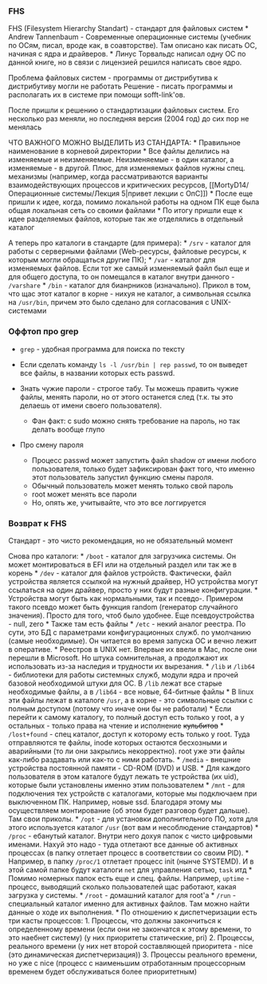 ### FHS

FHS (Filesystem Hierarchy Standart) - стандарт для файловых систем
	* Andrew Tannenbaum - Современные операционные системы (учебник по ОСям, писал, вроде как, в соавторстве). Там описано как писать ОС, начиная с ядра и драйверов.
	* Линус Торвальдс написал одну ОС по данной книге, но в связи с лицензией решился написать свое ядро.

Проблема файловых систем - программы от дистрибутива к дистрибутиву могли не работать
Решение - писать программы и располагать их в системе при помощи sofft-link'ов.

После пришли к решению о стандартизации файловых систем.
Его несколько раз меняли, но последняя версия (2004 год) до сих пор не менялась

ЧТО ВАЖНОГО МОЖНО ВЫДЕЛИТЬ ИЗ СТАНДАРТА:
	* Правильное наименование в корневой директории
	* Все файлы делились на изменяемые и неизменяемые. Неизменяемые - в один каталог, а изменяемые - в другой. Плюс, для изменяемых файлов нужны спец. механизмы (например, когда рассматриваются варианты взаимодействующих процессов и критических ресурсов, [[MortyD14/Операционные системы/Лекция 5|привет лекции с ОпС]])
	* После еще пришли к идее, когда, помимо локальной работы на одном ПК еще была общая локальная сеть со своими файлами
	* По итогу пришли еще к идее разделяемых файлов, которые так же отделялись в отдельный каталог

А теперь про каталоги в стандарте (для примера):
	* `/srv` - каталог для работы с серверными файлами (Web-ресурсы, файловые ресурсы, к которым могли обращаться другие ПК);
	* `/var` - каталог для изменяемых файлов. Если тот же самый изменяемый файл был еще и для общего доступа, то он помещался в каталог внутри данного - `/varshare`
	* `/bin` - каталог для бианрников (изначально). Прикол в том, что щас этот каталог в корне - нихуя не каталог, а символьная ссылка на `/usr/bin`, причем это было сделано для согласования с UNIX-системами

### Оффтоп про grep
* `grep` - удобная программа для поиска по тексту
* Если сделать команду `ls -l /usr/bin | rep passwd`, то он выведет все файлы, в названии которых есть passwd.
* Знать чужие пароли - строгое табу. Ты можешь править чужие файлы, менять пароли, но от этого останется след (т.к. ты это делаешь от имени своего пользователя).
	* Фан факт: с sudo можно снять требование на пароль, но так делать вообще глупо

* Про смену пароля
	* Процесс passwd может запустить файл shadow от имени любого пользователя, только будет зафиксирован факт того, что именно этот пользователь запустил функцию смены пароля.
	* Обычный пользователь может менять только свой пароль
	* root может менять все пароли
	* Но, опять же, учитывайте, что это все логгируется

### Возврат к FHS

Стандарт - это чисто рекомендация, но не обязательный момент

Снова про каталоги:
	* `/boot` - каталог для загрузчика системы. Он может монтироваться в EFI или на отдельный раздел или так же в корень
	* `/dev` - каталог для файлов устройств. Фактически, файл устройства является ссылкой на нужный драйвер, НО устройства могут ссылаться на один драйвер, просто у них будут разные конфигурации.
		* Устройства могут быть как нормальными, так и псевдо-. Примером такого псевдо может быть функция random (генератор случайного значения). Просто для того, чтоб было удобнее. Еще псевдоустройства - null, zero
		* Также там есть файлы 
	* `/etc` - некий аналог реестра. По сути, это БД с параметрами конфигурационных служб. по умолчанию (самые необходимые). Он читается во время запуска ОС и вечно лежит в оперативе.
		* Реестров в UNIX нет. Впервые их ввели в Mac, после они перешли в Microsoft. Но штука сомнительная, а продолжают их использовать из-за наследия и трудности их вырезания.
	* `/lib` и `/lib64` - библиотеки для работы системных служб, модули ядра и прочей базовой необходимой штуки для ОС. В `/lib` лежат все старые необходимые файлы, а в `/lib64` - все новые, 64-битные файлы
		* В linux эти файлы лежат в каталоге `/usr`, а в корне - это символьные ссылки с полным доступом (потому что иначе они бы не работали)
		* Если перейти к самому каталогу, то полный доступ есть только у root, а у остальных - только права на чтение и исполнение ~~кульбитов~~
	* `/lost+found` - спец каталог, доступ к которому есть только у root. Туда отправляются те файлы, inode которых остаются бесхозными и аварийными (то ли они закрылись некорректно). root уже эти файлы как-либо раздавать или как-то с ними работать.
	* `/media` - внешние устройства постоянной памяти - CD-ROM (DVD) и USB. 
		* Для каждого пользователя в этом каталоге будут лежать те устройства (их uid), которые были установлены именно этим пользователем
	* `/mnt` - для подключения тех устройств с каталогами, которые мы подключаем при выключенном ПК. Например, новые ssd. Благодаря этому мы осуществляем монтирование (об этом будет разговор будет дальше). Там свои приколы.
	* `/opt` - для установки дополнительного ПО, хотя для этого используется каталог `/usr` (вот вам и несоблюдение стандартов)
	* `/proc` - ебанутый каталог. Внутри него дохуя папок с чисто цифровыми именами. Нахуй это надо - туда отлетают все данные об активных процессах (в папку отлетает процесс в соответствии со своим PID).
		* Например, в папку `/proc/1` отлетает процесс init (нынче SYSTEMD). И в этой самой папке будут каталоги `net` для управления сетью, `task` итд
		* Помимо номерных папок есть еще и спец. файлы. Например, `uptime` - процесс, выводящий сколько пользователей щас работают, какая загрузка у системы.
	* `/root` - домашний каталог для root'а
	* `/run` - специальный каталог именно для активных файлов. Там можно найти данные о ходе их выполнения.
		* По отношению к диспетчеризации есть три касты процессов:
			1. Процессы, что должны закончиться к определенному времени (если они не закончатся к этому времени, то это наебнет систему) (у них приоритеты статические, pri)
			2. Процессы, реального времени (у них нет второй составляющей приоритета - nice (это динамическая диспетчеризация))
			3. Процессы реального времени, но уже с nice (процесс с наименьшим отработанным процессорным временем будет обслуживаться более приоритетным)